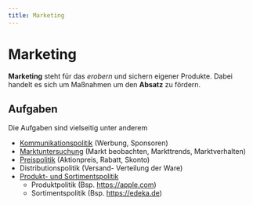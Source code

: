 ```yaml
---
title: Marketing
---
```


# Marketing

**Marketing** steht für das *erobern* und sichern eigener Produkte.
Dabei handelt es sich um Maßnahmen um den **Absatz** zu fördern.

## Aufgaben

Die Aufgaben sind vielseitig unter anderem

-   [Kommunikationspolitik](./Kommunikationspolitik) (Werbung, Sponsoren)
-   [Marktuntersuchung](./Marktuntersuchung) (Markt beobachten, Markttrends, Marktverhalten)
-   [Preispolitik](./Preispolitik) (Aktionpreis, Rabatt, Skonto)
-   Distributionspolitik (Versand- Verteilung der Ware)
-   [Produkt- und Sortimentspolitik](./Produkt-_und_Sortimentspolitik)
    -   Produktpolitik (Bsp. <https://apple.com>)
    -   Sortimentspolitik (Bsp. <https://edeka.de>)
